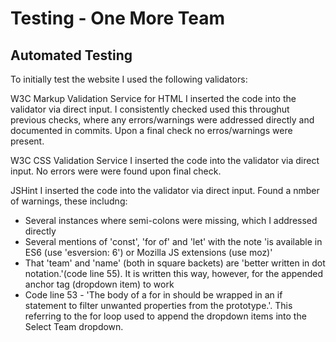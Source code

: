 # Testing - One More Team

## Automated Testing

To initially test the website I used the following validators:

W3C Markup Validation Service for HTML 
I inserted the code into the validator via direct input. I consistently checked used this throughut previous checks, 
where any errors/warnings were addressed directly and documented in commits. Upon a final check no erros/warnings were present.

W3C CSS Validation Service
I inserted the code into the validator via direct input. No errors were were found upon final check.

JSHint
I inserted the code into the validator via direct input. Found a nmber of warnings, these includng:
* Several instances where semi-colons were missing, which I addressed directly
* Several mentions of 'const', 'for of' and 'let' with the note 'is available in ES6 (use 'esversion: 6') or Mozilla JS extensions (use moz)'
* That 'team' and 'name' (both in square backets) are 'better written in dot notation.'(code line 55). It is written this way, however, for the appended
anchor tag (dropdown item) to work
* Code line 53 - 'The body of a for in should be wrapped in an if statement to filter unwanted properties from the prototype.'. This referring
to the for loop used to append the dropdown items into the Select Team dropdown.
